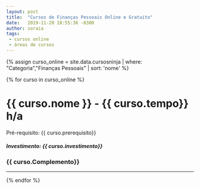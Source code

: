 ```yaml
---
layout: post
title:  "Cursos de Finanças Pessoais Online e Gratuito"
date:   2019-11-20 18:55:36 -0300
author: soraia
tags: 
 - cursos online
 - áreas de cursos
---
```


 {% assign curso_online = site.data.cursosninja | where: "Categoria","Finanças Pessoais" | sort: 'nome'  %}

{% for curso in curso_online %}
<h1 class="post-title">{{ curso.nome }} - {{ curso.tempo}} h/a</h1>

<p>Pré-requisito: {{ curso.prerequisito}}</p>

<h5>Investimento: {{ curso.investimento}}</h5>
<h3>{{ curso.Complemento}}</h3>
<hr>

 {% endfor %}      
